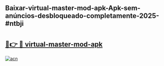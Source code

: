 ## Baixar-virtual-master-mod-apk-Apk-sem-anúncios-desbloqueado-completamente-2025-#ntbji

# <h2><a href="https://ainizakaria.my?title=virtual-master-mod-apk&ref=20M">🔗👉 🔴 virtual-master-mod-apk</a></h2>

[![acn](https://github.com/user-attachments/assets/0f9c940e-d8b0-45ae-aac7-cd30a18b3e1c)](https://ainizakaria.my?title=virtual-master-mod-apk&ref=20M)


